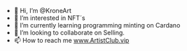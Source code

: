 - 👋 Hi, I’m @KroneArt
- 👀 I’m interested in NFT´s
- 🌱 I’m currently learning programming minting on Cardano
- 💞️ I’m looking to collaborate on Selling.
- 📫 How to reach me www.ArtistClub.vip

<!---
KroneArt/KroneArt is a ✨ special ✨ repository because its `README.md` (this file) appears on your GitHub profile.
You can click the Preview link to take a look at your changes.
--->
